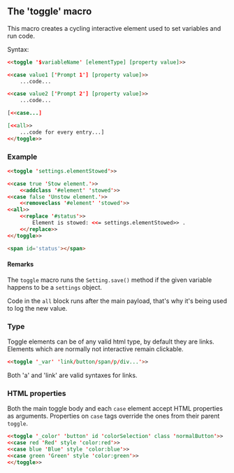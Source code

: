 ## The 'toggle' macro ##

This macro creates a cycling interactive element used to set variables and run code.

Syntax:
```html
<<toggle '$variableName' [elementType] [property value]>>

<<case value1 ['Prompt 1'] [property value]>>
	...code...

<<case value2 ['Prompt 2'] [property value]>>
	...code...

[<<case...]

[<<all>>
	...code for every entry...]
<</toggle>>
```

### Example ###

```html
<<toggle 'settings.elementStowed'>>

<<case true 'Stow element.'>>
	<<addclass '#element' 'stowed'>>
<<case false 'Unstow element.'>>
	<<removeclass '#element' 'stowed'>>
<<all>>
	<<replace '#status'>>
		Element is stowed: <<= settings.elementStowed>> .
	<</replace>>
<</toggle>>

<span id='status'></span>
```

#### Remarks ####

The `toggle` macro runs the `Setting.save()` method if the given variable happens to be a `settings` object.

Code in the `all` block runs after the main payload, that's why it's being used to log the new value.

### Type ###

Toggle elements can be of any valid html type, by default they are links. Elements which are normally not interactive remain clickable.

```html
<<toggle '_var' 'link/button/span/p/div...'>>
```

Both 'a' and 'link' are valid syntaxes for links.

### HTML properties ###

Both the main toggle body and each `case` element accept HTML properties as arguments. Properties on `case` tags override the ones from their parent `toggle`.

```html
<<toggle '_color' 'button' id 'colorSelection' class 'normalButton'>>
<<case red 'Red' style 'color:red'>>
<<case blue 'Blue' style 'color:blue'>>
<<case green 'Green' style 'color:green'>>
<</toggle>>
```

